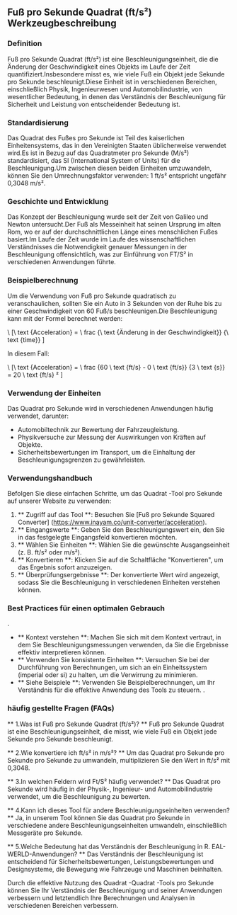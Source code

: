 ## Fuß pro Sekunde Quadrat (ft/s²) Werkzeugbeschreibung

### Definition
Fuß pro Sekunde Quadrat (ft/s²) ist eine Beschleunigungseinheit, die die Änderung der Geschwindigkeit eines Objekts im Laufe der Zeit quantifiziert.Insbesondere misst es, wie viele Fuß ein Objekt jede Sekunde pro Sekunde beschleunigt.Diese Einheit ist in verschiedenen Bereichen, einschließlich Physik, Ingenieurwesen und Automobilindustrie, von wesentlicher Bedeutung, in denen das Verständnis der Beschleunigung für Sicherheit und Leistung von entscheidender Bedeutung ist.

### Standardisierung
Das Quadrat des Fußes pro Sekunde ist Teil des kaiserlichen Einheitensystems, das in den Vereinigten Staaten üblicherweise verwendet wird.Es ist in Bezug auf das Quadratmeter pro Sekunde (M/s²) standardisiert, das SI (International System of Units) für die Beschleunigung.Um zwischen diesen beiden Einheiten umzuwandeln, können Sie den Umrechnungsfaktor verwenden: 1 ft/s² entspricht ungefähr 0,3048 m/s².

### Geschichte und Entwicklung
Das Konzept der Beschleunigung wurde seit der Zeit von Galileo und Newton untersucht.Der Fuß als Messeinheit hat seinen Ursprung im alten Rom, wo er auf der durchschnittlichen Länge eines menschlichen Fußes basiert.Im Laufe der Zeit wurde im Laufe des wissenschaftlichen Verständnisses die Notwendigkeit genauer Messungen in der Beschleunigung offensichtlich, was zur Einführung von FT/S² in verschiedenen Anwendungen führte.

### Beispielberechnung
Um die Verwendung von Fuß pro Sekunde quadratisch zu veranschaulichen, sollten Sie ein Auto in 3 Sekunden von der Ruhe bis zu einer Geschwindigkeit von 60 Fuß/s beschleunigen.Die Beschleunigung kann mit der Formel berechnet werden:

\ [\ text {Acceleration} = \ frac {\ text {Änderung in der Geschwindigkeit}} {\ text {time}} \]

In diesem Fall:

\ [\ text {Acceleration} = \ frac {60 \ text {ft/s} - 0 \ text {ft/s}} {3 \ text {s}} = 20 \ text {ft/s} ² \]

### Verwendung der Einheiten
Das Quadrat pro Sekunde wird in verschiedenen Anwendungen häufig verwendet, darunter:
- Automobiltechnik zur Bewertung der Fahrzeugleistung.
- Physikversuche zur Messung der Auswirkungen von Kräften auf Objekte.
- Sicherheitsbewertungen im Transport, um die Einhaltung der Beschleunigungsgrenzen zu gewährleisten.

### Verwendungshandbuch
Befolgen Sie diese einfachen Schritte, um das Quadrat -Tool pro Sekunde auf unserer Website zu verwenden:
1. ** Zugriff auf das Tool **: Besuchen Sie [Fuß pro Sekunde Squared Converter] (https://www.inayam.co/unit-converter/acceleration).
2. ** Eingangswerte **: Geben Sie den Beschleunigungswert ein, den Sie in das festgelegte Eingangsfeld konvertieren möchten.
3. ** Wählen Sie Einheiten **: Wählen Sie die gewünschte Ausgangseinheit (z. B. ft/s² oder m/s²).
4. ** Konvertieren **: Klicken Sie auf die Schaltfläche "Konvertieren", um das Ergebnis sofort anzuzeigen.
5. ** Überprüfungsergebnisse **: Der konvertierte Wert wird angezeigt, sodass Sie die Beschleunigung in verschiedenen Einheiten verstehen können.

### Best Practices für einen optimalen Gebrauch
.
- ** Kontext verstehen **: Machen Sie sich mit dem Kontext vertraut, in dem Sie Beschleunigungsmessungen verwenden, da Sie die Ergebnisse effektiv interpretieren können.
- ** Verwenden Sie konsistente Einheiten **: Versuchen Sie bei der Durchführung von Berechnungen, um sich an ein Einheitssystem (imperial oder si) zu halten, um die Verwirrung zu minimieren.
- ** Siehe Beispiele **: Verwenden Sie Beispielberechnungen, um Ihr Verständnis für die effektive Anwendung des Tools zu steuern.
.

### häufig gestellte Fragen (FAQs)

** 1.Was ist Fuß pro Sekunde Quadrat (ft/s²)? **
Fuß pro Sekunde Quadrat ist eine Beschleunigungseinheit, die misst, wie viele Fuß ein Objekt jede Sekunde pro Sekunde beschleunigt.

** 2.Wie konvertiere ich ft/s² in m/s²? **
Um das Quadrat pro Sekunde pro Sekunde pro Sekunde zu umwandeln, multiplizieren Sie den Wert in ft/s² mit 0,3048.

** 3.In welchen Feldern wird Ft/S² häufig verwendet? **
Das Quadrat pro Sekunde wird häufig in der Physik-, Ingenieur- und Automobilindustrie verwendet, um die Beschleunigung zu bewerten.

** 4.Kann ich dieses Tool für andere Beschleunigungseinheiten verwenden? **
Ja, in unserem Tool können Sie das Quadrat pro Sekunde in verschiedene andere Beschleunigungseinheiten umwandeln, einschließlich Messgeräte pro Sekunde.

** 5.Welche Bedeutung hat das Verständnis der Beschleunigung in R. EAL-WERLD-Anwendungen? **
Das Verständnis der Beschleunigung ist entscheidend für Sicherheitsbewertungen, Leistungsbewertungen und Designsysteme, die Bewegung wie Fahrzeuge und Maschinen beinhalten.

Durch die effektive Nutzung des Quadrat -Quadrat -Tools pro Sekunde können Sie Ihr Verständnis der Beschleunigung und seiner Anwendungen verbessern und letztendlich Ihre Berechnungen und Analysen in verschiedenen Bereichen verbessern.